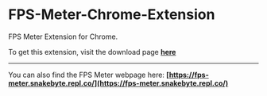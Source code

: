 # FPS-Meter-Chrome-Extension
FPS Meter Extension for Chrome.

To get this extension, visit the download page **[here](https://fps-meter-extension.snakebyte.repl.co/)**
***
You can also find the FPS Meter webpage here: **[https://fps-meter.snakebyte.repl.co/](https://fps-meter.snakebyte.repl.co/)**
